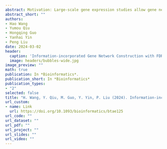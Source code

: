 ```yaml
---
abstract: Motivation: Large-scale gene expression studies allow gene network construction to uncover associations among genes. To study direct associations among genes, partial correlation-based networks are preferred over marginal correlations. However, FDR control for partial correlation-based network construction is not well-studied. In addition, currently available partial correlation-based methods cannot take existing biological knowledge to help network construction while controlling FDR. Results: In this paper, we propose a method called Partial Correlation Graph with Information Incorporation (PCGII). PCGII estimates partial correlations between each pair of genes by regularized node-wise regression that can incorporate prior knowledge while controlling the effects of all other genes. It handles high-dimensional data where the number of genes can be much larger than the sample size and controls FDR at the same time. We compare PCGII with several existing approaches through extensive simulation studies and demonstrate that PCGII has better FDR control and higher power. We apply PCGII to a plant gene expression dataset where it recovers confirmed regulatory relationships and a hub node, as well as several direct associations that shed light on potential functional relationships in the system. We also introduce a method to supplement observed data with a pseudogene to apply PCGII when no prior information is available, which also allows checking FDR control and power for real data analysis.
abstract_short: ""
authors:
- Hao Wang
- Yumou Qiu
- Hongqing Guo
- Yanhai Yin
- Peng Liu 
date: 2024-03-02
header:
  caption: 'Information-incorporated Gene Network Construction with FDR Control'
  image: headers/bubbles-wide.jpg
image_preview: ""
math: true
publication: In *Bioinformatics*.
publication_short: In *Bioinformatics*
publication_types:
- "2"
selected: false
title: "H. Wang, Y. Qiu, M. Guo, Y. Yin, P. Liu (2024). Information-incorporated Gene Network Construction with FDR Control. Bioinformatics"
url_custom:
- name: Link
  url: https://doi.org/10.1093/bioinformatics/btae125
url_code: ""
url_dataset: ""
url_pdf: ""
url_project: ""
url_slides: ""
url_video: ""
---
```

